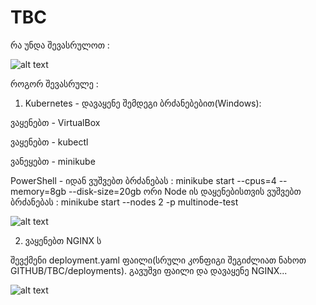 # TBC
რა უნდა შევასრულოთ : 

![alt text](https://s3.eu-west-1.amazonaws.com/by.bucket-exadel/tbc.png)


როგორ შევასრულე :


1) Kubernetes - დავაყენე შემდეგი ბრძანებებით(Windows):

  ვაყენებთ - VirtualBox
  
  ვაყენებთ - kubectl
  
  ვანეყებთ - minikube
  
  PowerShell - იდან ვუშვებთ ბრძანებას : minikube start --cpus=4 --memory=8gb --disk-size=20gb
  ორი Node ის დაყენებისთვის ვუშვებთ ბრძანებას : minikube start --nodes 2 -p multinode-test
  
  ![alt text](https://s3.eu-west-1.amazonaws.com/by.bucket-exadel/nodes.JPG)
  
  
  2) ვაყენებთ NGINX ს 

შევქმენი deployment.yaml ფაილი(სრული კონფიგი შეგიძლიათ ნახოთ GITHUB/TBC/deployments). 
გავუშვი ფაილი და დავაყენე NGINX...

![alt text](https://s3.eu-west-1.amazonaws.com/by.bucket-exadel/deployments.JPG)
